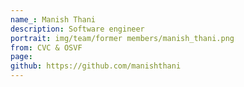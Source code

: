 ```yaml
---
name_: Manish Thani
description: Software engineer
portrait: img/team/former members/manish_thani.png
from: CVC & OSVF
page: 
github: https://github.com/manishthani
---
```

